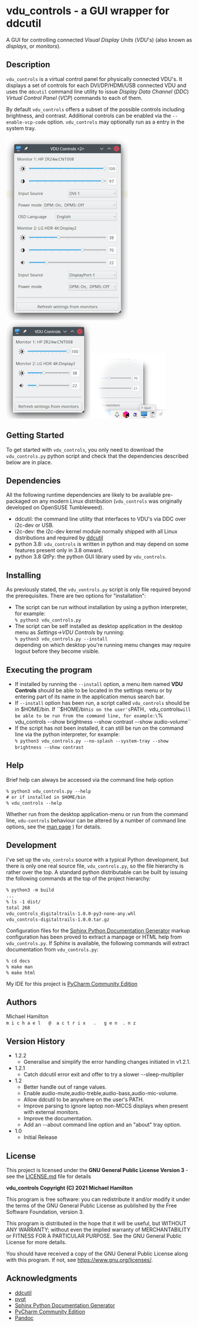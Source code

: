 vdu_controls - a GUI wrapper for ddcutil
========================================

A GUI for controlling connected *Visual Display Units* (*VDU*'s) (also known as *displays*, or *monitors*).

Description
-----------

``vdu_controls`` is a virtual control panel for physically connected VDU's.  It displays a set of controls for
each  DVI/DP/HDMI/USB connected VDU and uses the ``ddcutil`` command line utility to issue *Display Data Channel*
(*DDC*) *Virtual Control Panel*  (*VCP*) commands to each of them.

By default ``vdu_controls`` offers a subset of the possible controls including brightness, and contrast.  Additional 
controls can be enabled via the ``--enable-vcp-code`` option.  ``vdu_controls`` may optionally run as a entry in the system
tray.

![Default](screen-shots/Screenshot_Large-330.png)  ![Custom](screen-shots/Screenshot_Small-227.png) 
![Custom](screen-shots/Screenshot_tray-200.png) 

Getting Started
---------------

To get started with ``vdu_controls``, you only need to download the ``vdu_controls.py`` python script and
check that the dependencies described below are in place.

Dependencies
------------

All the following runtime dependencies are likely to be available pre-packaged on any modern Linux distribution 
(``vdu_controls`` was originally developed on OpenSUSE Tumbleweed).

* ddcutil: the command line utility that interfaces to VDU's via DDC over i2c-dev or USB.
* i2c-dev: the i2c-dev kernel module normally shipped with all Linux distributions and required by [ddcutil](https://www.ddcutil.com)
* python 3.8: ``vdu_controls`` is written in python and may depend on some features present only in 3.8 onward.
* python 3.8 QtPy: the python GUI library used by ``vdu_controls``.

Installing
----------

As previously stated, the ``vdu_vontrols.py`` script is only file required beyond the prerequisites. There are
two options for "installation": 

* The script can be run without installation by using a python interpreter, for example:\
  ``% python3 vdu_controls.py`` 
* The script can be self installed as desktop application in the desktop menu as *Settings->VDU Controls* by running:\
  ``% python3 vdu_controls.py --install``\
  depending on which desktop you're running menu changes may require logout before they become visible.

Executing the program
---------------------

* If installed by running the ``--install`` option, a menu item named **VDU Controls** should be able to be located in 
the settings menu or by entering part of its name in the application menus search bar.
* If ``--install`` option has been run, a script called ``vdu_controls`` should be in $HOME/bin.
  If ``$HOME/bin`` is on the user's ``PATH``, ``vdu_controls`` will be able to be run from the command
  line, for example:\
  ``% vdu_controls --show brightness --show contrast --show audio-volume``
* If the script has not been installed, it can still be run on the command line via the python interpreter, 
  for example:\
  ``% python3 vdu_controls.py --no-splash --system-tray --show brightness --show contrast``

Help
----

Brief help can always be accessed via the command line help option
```
% python3 vdu_controls.py --help
# or if installed in $HOME/bin
% vdu_controls --help
```

Whether run from the desktop application-menu or run from the command line, ``vdu-controls`` behaviour can be altered
by a number of command line options, see the [man page](https://htmlpreview.github.io/?https://raw.githubusercontent.com/digitaltrails/vdu_controls/master/docs/_build/man/vdu_controls.1.html)
) for details.

Development
-----------

I've set up the ``vdu_controls`` source with a typical Python development, but there is only one real source
file, ``vdu_controls.py``, so the file hierarchy is rather over the top.  A standard python distributable 
can be built by issuing the following commands at the top of the project hierarchy:
```
% python3 -m build
...
% ls -1 dist/
total 268
vdu_controls_digitaltrails-1.0.0-py3-none-any.whl
vdu_controls-digitaltrails-1.0.0.tar.gz
```

Configuration files for the [Sphinx Python Documentation Generator](https://www.sphinx-doc.org/en/master/index.html) 
markup configuration has been proved to extract a manpage or HTML help from ``vdu_controls.py``. If Sphinx is
available, the following commands will extract documentation from ``vdu_controls.py``:
```
% cd docs
% make man
% make html
```

My IDE for this project is [PyCharm Community Edition](https://www.jetbrains.com/pycharm/)

Authors
-------

Michael Hamilton\
``m i c h a e l   @  a c t r i x   .   g e n  . n z``


Version History
---------------
* 1.2.2
    * Generalise and simplify the error handling changes initiated in v1.2.1.
* 1.2.1
    * Catch ddcutil error exit and offer to try a slower --sleep-multiplier
* 1.2
    * Better handle out of range values.
    * Enable audio-mute,audio-treble,audio-bass,audio-mic-volume.
    * Allow ddcutil to be anywhere on the user's PATH.
    * Improve parsing to ignore laptop non-MCCS displays when present with external monitors. 
    * Improve the documentation.
    * Add an --about command line option and an "about" tray option.
* 1.0
    * Initial Release

License
-------

This project is licensed under the **GNU General Public License Version 3** - see the [LICENSE.md](LICENSE.md) file 
for details

**vdu_controls Copyright (C) 2021 Michael Hamilton**

This program is free software: you can redistribute it and/or modify it
under the terms of the GNU General Public License as published by the
Free Software Foundation, version 3.

This program is distributed in the hope that it will be useful, but
WITHOUT ANY WARRANTY; without even the implied warranty of MERCHANTABILITY
or FITNESS FOR A PARTICULAR PURPOSE. See the GNU General Public License for
more details.

You should have received a copy of the GNU General Public License along
with this program. If not, see <https://www.gnu.org/licenses/>.

## Acknowledgments

* [ddcutil](https://www.ddcutil.com)
* [pyqt](https://riverbankcomputing.com/software/pyqt/)
* [Sphinx Python Documentation Generator](https://www.sphinx-doc.org/en/master/index.html)
* [PyCharm Community Edition](https://www.jetbrains.com/pycharm/)
* [Pandoc](https://pandoc.org/)
